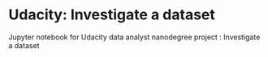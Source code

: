 # Udacity: Investigate a dataset

Jupyter notebook for Udacity data analyst nanodegree project : Investigate a dataset
